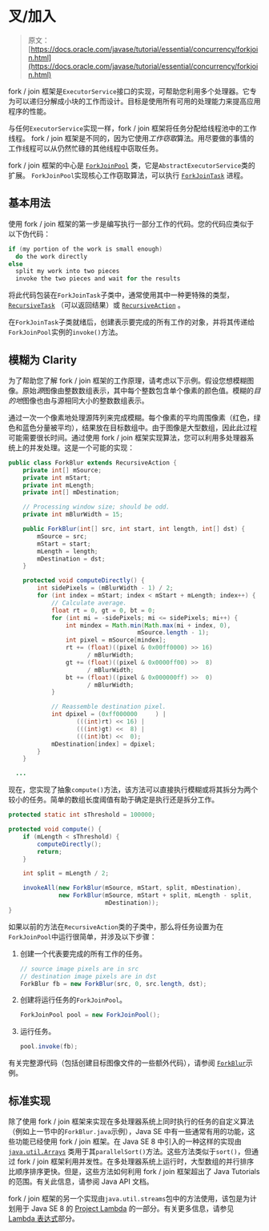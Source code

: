 # 叉/加入

> 原文： [https://docs.oracle.com/javase/tutorial/essential/concurrency/forkjoin.html](https://docs.oracle.com/javase/tutorial/essential/concurrency/forkjoin.html)

fork / join 框架是`ExecutorService`接口的实现，可帮助您利用多个处理器。它专为可以递归分解成小块的工作而设计。目标是使用所有可用的处理能力来提高应用程序的性能。

与任何`ExecutorService`实现一样，fork / join 框架将任务分配给线程池中的工作线程。 fork / join 框架是不同的，因为它使用*工作窃取*算法。用尽要做的事情的工作线程可以从仍然忙碌的其他线程中窃取任务。

fork / join 框架的中心是 [`ForkJoinPool`](https://docs.oracle.com/javase/8/docs/api/java/util/concurrent/ForkJoinPool.html) 类，它是`AbstractExecutorService`类的扩展。 `ForkJoinPool`实现核心工作窃取算法，可以执行 [`ForkJoinTask`](https://docs.oracle.com/javase/8/docs/api/java/util/concurrent/ForkJoinTask.html) 进程。

## 基本用法

使用 fork / join 框架的第一步是编写执行一部分工作的代码。您的代码应类似于以下伪代码：

```java
if (my portion of the work is small enough)
  do the work directly
else
  split my work into two pieces
  invoke the two pieces and wait for the results

```

将此代码包装在`ForkJoinTask`子类中，通常使用其中一种更特殊的类型， [`RecursiveTask`](https://docs.oracle.com/javase/8/docs/api/java/util/concurrent/RecursiveTask.html) （可以返回结果）或 [`RecursiveAction`](https://docs.oracle.com/javase/8/docs/api/java/util/concurrent/RecursiveAction.html) 。

在`ForkJoinTask`子类就绪后，创建表示要完成的所有工作的对象，并将其传递给`ForkJoinPool`实例的`invoke()`方法。

## 模糊为 Clarity

为了帮助您了解 fork / join 框架的工作原理，请考虑以下示例。假设您想模糊图像。原始*源*图像由整数数组表示，其中每个整数包含单个像素的颜色值。模糊的*目的地*图像也由与源相同大小的整数数组表示。

通过一次一个像素地处理源阵列来完成模糊。每个像素的平均周围像素（红色，绿色和蓝色分量被平均），结果放在目标数组中。由于图像是大型数组，因此此过程可能需要很长时间。通过使用 fork / join 框架实现算法，您可以利用多处理器系统上的并发处理。这是一个可能的实现：

```java
public class ForkBlur extends RecursiveAction {
    private int[] mSource;
    private int mStart;
    private int mLength;
    private int[] mDestination;

    // Processing window size; should be odd.
    private int mBlurWidth = 15;

    public ForkBlur(int[] src, int start, int length, int[] dst) {
        mSource = src;
        mStart = start;
        mLength = length;
        mDestination = dst;
    }

    protected void computeDirectly() {
        int sidePixels = (mBlurWidth - 1) / 2;
        for (int index = mStart; index < mStart + mLength; index++) {
            // Calculate average.
            float rt = 0, gt = 0, bt = 0;
            for (int mi = -sidePixels; mi <= sidePixels; mi++) {
                int mindex = Math.min(Math.max(mi + index, 0),
                                    mSource.length - 1);
                int pixel = mSource[mindex];
                rt += (float)((pixel & 0x00ff0000) >> 16)
                      / mBlurWidth;
                gt += (float)((pixel & 0x0000ff00) >>  8)
                      / mBlurWidth;
                bt += (float)((pixel & 0x000000ff) >>  0)
                      / mBlurWidth;
            }

            // Reassemble destination pixel.
            int dpixel = (0xff000000     ) |
                   (((int)rt) << 16) |
                   (((int)gt) <<  8) |
                   (((int)bt) <<  0);
            mDestination[index] = dpixel;
        }
    }

  ...

```

现在，您实现了抽象`compute()`方法，该方法可以直接执行模糊或将其拆分为两个较小的任务。简单的数组长度阈值有助于确定是执行还是拆分工作。

```java
protected static int sThreshold = 100000;

protected void compute() {
    if (mLength < sThreshold) {
        computeDirectly();
        return;
    }

    int split = mLength / 2;

    invokeAll(new ForkBlur(mSource, mStart, split, mDestination),
              new ForkBlur(mSource, mStart + split, mLength - split,
                           mDestination));
}

```

如果以前的方法在`RecursiveAction`类的子类中，那么将任务设置为在`ForkJoinPool`中运行很简单，并涉及以下步骤：

1.  创建一个代表要完成的所有工作的任务。

    ```java
    // source image pixels are in src
    // destination image pixels are in dst
    ForkBlur fb = new ForkBlur(src, 0, src.length, dst);

    ```

2.  创建将运行任务的`ForkJoinPool`。

    ```java
    ForkJoinPool pool = new ForkJoinPool();

    ```

3.  运行任务。

    ```java
    pool.invoke(fb);

    ```

有关完整源代码（包括创建目标图像文件的一些额外代码），请参阅 [``ForkBlur``](examples/ForkBlur.java)示例。

## 标准实现

除了使用 fork / join 框架来实现在多处理器系统上同时执行的任务的自定义算法（例如上一节中的`ForkBlur.java`示例），Java SE 中有一些通常有用的功能，这些功能已经使用 fork / join 框架。在 Java SE 8 中引入的一种这样的实现由 [`java.util.Arrays`](https://docs.oracle.com/javase/8/docs/api/java/util/Arrays.html) 类用于其`parallelSort()`方法。这些方法类似于`sort()`，但通过 fork / join 框架利用并发性。在多处理器系统上运行时，大型数组的并行排序比顺序排序更快。但是，这些方法如何利用 fork / join 框架超出了 Java Tutorials 的范围。有关此信息，请参阅 Java API 文档。

fork / join 框架的另一个实现由`java.util.streams`包中的方法使用，该包是为计划用于 Java SE 8 的 [Project Lambda](http://openjdk.java.net/projects/lambda/) 的一部分。有关更多信息，请参见 [Lambda 表达式](../../java/javaOO/lambdaexpressions.html)部分。